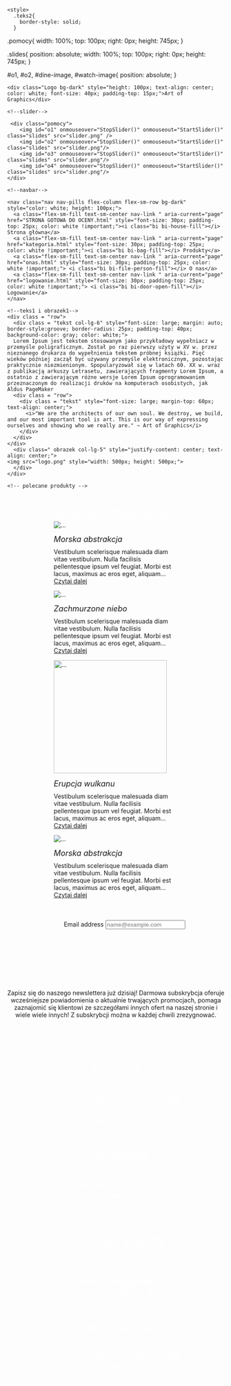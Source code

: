 <!doctype html>
<html lang="pl-pl">
  <head>
    <meta charset="utf-8">
    <meta name="viewport" content="width=device-width, initial-scale=1">
    <link rel="stylesheet" href="https://cdn.jsdelivr.net/npm/bootstrap-icons@1.5.0/font/bootstrap-icons.css">
    <link href="https://cdn.jsdelivr.net/npm/bootstrap@5.1.3/dist/css/bootstrap.min.css" rel="stylesheet" integrity="sha384-1BmE4kWBq78iYhFldvKuhfTAU6auU8tT94WrHftjDbrCEXSU1oBoqyl2QvZ6jIW3" crossorigin="anonymous">
  
    <style>
      .teks2{
        border-style: solid;
      }

.pomocy{
    width: 100%;
    top: 100px;
    right: 0px;
    height: 745px;
}

.slides{
    position: absolute;
    width: 100%;
    top: 100px;
    right: 0px;
    height: 745px;
}

#o1, #o2, #dine-image, #watch-image{
    position: absolute;
}
    </style>

<script>
  var i = 0;
  var czasAnimacji;
  function animate(){
          if(i == 0){
              $( "#o1" ).fadeOut( 1500 )
              $( "#o2" ).fadeIn( 1500 );
          }
          else if(i == 1){
              $( "#o2" ).fadeOut( 1500 )
              $( "#o3" ).fadeIn( 1500 );
          }
          else if(i == 2){
              $( "#o3" ).fadeOut( 1500 );
              $( "#o4" ).fadeIn( 1500 );
          }
          else if(i == 3){
              $( "#o4" ).fadeOut( 1500 )
              $( "#o1" ).fadeIn( 1500 );
          }
  
          if(i == 3) i = 0;
          else i++;
  };  
      function StartSlider(){
      czasAnimacji = setInterval(animate, 4000);
      animate(); 
      }
     
  
      function StopSlider(){
          clearInterval(czasAnimacji);
      }
      
      
  </script>
  </head>
  <body>
    <script src="https://cdn.jsdelivr.net/npm/bootstrap@5.1.3/dist/js/bootstrap.bundle.min.js" integrity="sha384-ka7Sk0Gln4gmtz2MlQnikT1wXgYsOg+OMhuP+IlRH9sENBO0LRn5q+8nbTov4+1p" crossorigin="anonymous"></script>
    <script src="https://ajax.googleapis.com/ajax/libs/jquery/3.6.0/jquery.min.js"></script>

    <div class="Logo bg-dark" style="height: 100px; text-align: center; color: white; font-size: 40px; padding-top: 15px;">Art of Graphics</div>

    <!--slider-->

     <div class="pomocy">
        <img id="o1" onmouseover="StopSlider()" onmouseout="StartSlider()" class="slides" src="slider.png" />
        <img id="o2" onmouseover="StopSlider()" onmouseout="StartSlider()" class="slides" src="slider.png"/>
        <img id="o3" onmouseover="StopSlider()" onmouseout="StartSlider()" class="slides" src="slider.png"/>
        <img id="o4" onmouseover="StopSlider()" onmouseout="StartSlider()" class="slides" src="slider.png"/>
    </div>

    <!--navbar-->

    <nav class="nav nav-pills flex-column flex-sm-row bg-dark" style="color: white; height: 100px;">
      <a class="flex-sm-fill text-sm-center nav-link " aria-current="page" href="STRONA GOTOWA DO OCENY.html" style="font-size: 30px; padding-top: 25px; color: white !important;"><i class="bi bi-house-fill"></i> Strona główna</a>
      <a class="flex-sm-fill text-sm-center nav-link " aria-current="page" href="kategoria.html" style="font-size: 30px; padding-top: 25px; color: white !important;"><i class="bi bi-bag-fill"></i> Produkty</a>
      <a class="flex-sm-fill text-sm-center nav-link " aria-current="page" href="onas.html" style="font-size: 30px; padding-top: 25px; color: white !important;"> <i class="bi bi-file-person-fill"></i> O nas</a>
      <a class="flex-sm-fill text-sm-center nav-link " aria-current="page" href="logowanie.html" style="font-size: 30px; padding-top: 25px; color: white !important;"> <i class="bi bi-door-open-fill"></i> Logowanie</a>
    </nav>

    <!--teks1 i obrazek1-->
    <div class = "row">
      <div class = "tekst col-lg-6" style="font-size: large; margin: auto; border-style:groove; border-radius: 25px; padding-top: 40px; background-color: gray; color: white;">
      Lorem Ipsum jest tekstem stosowanym jako przykładowy wypełniacz w przemyśle poligraficznym. Został po raz pierwszy użyty w XV w. przez nieznanego drukarza do wypełnienia tekstem próbnej książki. Pięć wieków później zaczął być używany przemyśle elektronicznym, pozostając praktycznie niezmienionym. Spopularyzował się w latach 60. XX w. wraz z publikacją arkuszy Letrasetu, zawierających fragmenty Lorem Ipsum, a ostatnio z zawierającym różne wersje Lorem Ipsum oprogramowaniem przeznaczonym do realizacji druków na komputerach osobistych, jak Aldus PageMaker
      <div class = "row">
        <div class = "tekst" style="font-size: large; margin-top: 60px; text-align: center;">
          <i>"We are the architects of our own soul. We destroy, we build, and our most important tool is art. This is our way of expressing ourselves and showing who we really are." ~ Art of Graphics</i>
        </div>
      </div>
    </div>
      <div class=" obrazek col-lg-5" style="justify-content: center; text-align: center;">
    <img src="logo.png" style="width: 500px; height: 500px;">
      </div>
    </div>
   
    <!-- polecane produkty -->
  <div class = "pasek1 bg-dark">
    <div class="polecako" style="font-size: 30px; padding-top: 25px; color: white !important; text-align: center;">Również Polecamy!</div>
    <div class="row">
    <div class="card col-lg-3" style="width: 18rem; margin: auto;">
      <img src="abstrakcja 1.jfif" class="card-img-top" alt="...">
      <div class="card-body">
        <p class="card-text" style="text-align: center;"><div class="cos" style="font-size: large; padding-bottom: 10px;"><i>Morska abstrakcja</i></div>Vestibulum scelerisque malesuada diam vitae vestibulum. Nulla facilisis pellentesque ipsum vel feugiat. Morbi est lacus, maximus ac eros eget, aliquam... <div class="br"><a href="podstrona produkt.html">Czytaj dalej</a></div></p>
      </div>
    </div>
    <div class="card col-lg-3" style="width: 18rem; margin: auto;">
      <img src="tak.jpg" class="card-img-top" alt="...">
      <div class="card-body">
        <p class="card-text" style="text-align: center;"><div class="cos" style="font-size: large; padding-bottom: 10px;"><i>Zachmurzone niebo</i></div>Vestibulum scelerisque malesuada diam vitae vestibulum. Nulla facilisis pellentesque ipsum vel feugiat. Morbi est lacus, maximus ac eros eget, aliquam... <div class="br"><a href="podstrona produkt 3.html">Czytaj dalej</a></div></p>
      </div>
    </div>
    <div class="card col-lg-3" style="width: 18rem; margin: auto;">
      <img src="abstrakcja-90x90-4.png" class="card-img-top" alt="..."  style="width: 262px; height: 262px;">
      <div class="card-body">
        <p class="card-text" style="text-align: center;"><div class="cos" style="font-size: large; padding-bottom: 10px;"><i>Erupcja wulkanu</i></div>Vestibulum scelerisque malesuada diam vitae vestibulum. Nulla facilisis pellentesque ipsum vel feugiat. Morbi est lacus, maximus ac eros eget, aliquam... <div class="br"><a href="podstrona produkt 2.html">Czytaj dalej</a></div></p>
      </div>
    </div>
    <div class="card col-lg-3" style="width: 18rem; margin: auto; padding: auto; margin-bottom: 50px;">
      <img src="abstrakcja 1.jfif" class="card-img-top" alt="...">
      <div class="card-body">
        <p class="card-text" style="text-align: center;"><div class="cos" style="font-size: large; padding-bottom: 10px;"><i>Morska abstrakcja</i></div>Vestibulum scelerisque malesuada diam vitae vestibulum. Nulla facilisis pellentesque ipsum vel feugiat. Morbi est lacus, maximus ac eros eget, aliquam... <div class="br"><a href="podstrona produkt 4.html">Czytaj dalej</a></div></p>
      </div>
    </div></div></div></div>

  <!-- newsletter -->
<div class="row">
  <div class = "newsletter col-lg-6" style="height: 100px; text-align: center; margin-top: 50px; margin-left: 40px;">
    <label for="exampleFormControlInput1" class="form-label">Email address</label>
  <input type="email" class="form-control" id="exampleFormControlInput1" placeholder="name@example.com">
</div>
<div class="teks13 col-lg-5" style="height: 100px; text-align: center; margin-top: 60px; margin-bottom: 40px;"> Zapisz się do naszego newslettera już dzisiaj! Darmowa subskrybcja oferuje wcześniejsze powiadomienia o aktualnie trwających promocjach, pomaga zaznajomić się klientowi ze szczegółami innych ofert na naszej stronie i wiele wiele innych! Z subskrybcji można w każdej chwili zrezygnować.</div>
  </div>
 
 <!--stopka-->
 
  <div class = "pasek bg-dark " style="height: 250px; color: white; font-size: 30px; text-align: center;">
    <div class="row">
    <div class = "opcje2 col-lg-3" style="padding-top: 30px;">Kontakt
      <div class = "lista1 " style="text-align: center !important; font-size: 20px !important; padding-top: 20px; margin:auto !important;">
        <ul>
          <li>Numer telefonu: 123456789</li>
          <li>E-mail: firma@gmail.com</li>
          <li>Fax 32 134 13 95</li>
        </ul>
      </div></div>
    <div class = "opcje3 col-lg-3" style="padding-top: 30px;">Informacje
    <div class = "lista2 " style="text-align: center !important; font-size: 20px !important; padding-top: 20px; margin:auto;">
    <ul>
          <li>Numer telefonu: 123456789</li>
          <li>E-mail: firma@gmail.com</li>
          <li>Fax 32 134 13 95</li>
        </ul>
      </div></div>
    <div class = "opcje4 col-lg-3" style="padding-top: 30px;">Obsługa klienta
    <div class = "lista3 " style="text-align: center !important; font-size: 20px !important; padding-top: 20px; margin:auto;">
    <ul>
          <li>Numer telefonu: 123456789</li>
          <li>E-mail: firma@gmail.com</li>
          <li>Fax 32 134 13 95</li>
        </ul>
      </div></div>
    <div class = "opcje5 col-lg-3" style="padding-top: 30px;">Twoje konto
    <div class = "lista4 " style="text-align: center !important; font-size: 20px !important; padding-top: 20px; margin:auto;">
    <ul>
          <li>Numer telefonu: 123456789</li>
          <li>E-mail: firma@gmail.com</li>
          <li>Fax 32 134 13 95</li>
        </ul>
      </div></div>
  </div>
</div>
  </body>
</html>
